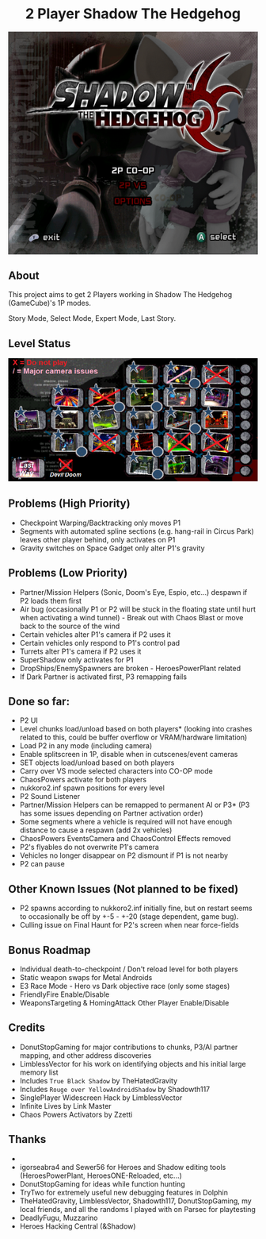 <div align="center"><h1>2 Player Shadow The Hedgehog</h1>
<img src="https://raw.githubusercontent.com/ShadowTheHedgehogHacking/2P-ShdTH/master/res/main_banner.png" align="center" />
</div>

## About
This project aims to get 2 Players working in Shadow The Hedgehog (GameCube)'s 1P modes.

Story Mode, Select Mode, Expert Mode, Last Story.

## Level Status
![Current Level Map](./res/level_status.png)

## Problems (High Priority)
* Checkpoint Warping/Backtracking only moves P1
* Segments with automated spline sections (e.g. hang-rail in Circus Park) leaves other player behind, only activates on P1
* Gravity switches on Space Gadget only alter P1's gravity

## Problems (Low Priority)
* Partner/Mission Helpers (Sonic, Doom's Eye, Espio, etc...) despawn if P2 loads them first
* Air bug (occasionally P1 or P2 will be stuck in the floating state until hurt when activating a wind tunnel) - Break out with Chaos Blast or move back to the source of the wind
* Certain vehicles alter P1's camera if P2 uses it
* Certain vehicles only respond to P1's control pad
* Turrets alter P1's camera if P2 uses it
* SuperShadow only activates for P1
* DropShips/EnemySpawners are broken - HeroesPowerPlant related
* If Dark Partner is activated first, P3 remapping fails

## Done so far:
* P2 UI
* Level chunks load/unload based on both players* (looking into crashes related to this, could be buffer overflow or VRAM/hardware limitation)
* Load P2 in any mode (including camera)
* Enable splitscreen in 1P, disable when in cutscenes/event cameras
* SET objects load/unload based on both players
* Carry over VS mode selected characters into CO-OP mode
* ChaosPowers activate for both players
* nukkoro2.inf spawn positions for every level
* P2 Sound Listener
* Partner/Mission Helpers can be remapped to permanent AI or P3* (P3 has some issues depending on Partner activation order)
* Some segments where a vehicle is required will not have enough distance to cause a respawn (add 2x vehicles)
* ChaosPowers EventsCamera and ChaosControl Effects removed
* P2's flyables do not overwrite P1's camera
* Vehicles no longer disappear on P2 dismount if P1 is not nearby
* P2 can pause



## Other Known Issues (Not planned to be fixed)
* P2 spawns according to nukkoro2.inf initially fine, but on restart seems to occasionally be off by +-5 - +-20 (stage dependent, game bug).
* Culling issue on Final Haunt for P2's screen when near force-fields

## Bonus Roadmap
* Individual death-to-checkpoint / Don't reload level for both players
* Static weapon swaps for Metal Androids
* E3 Race Mode - Hero vs Dark objective race (only some stages)
* FriendlyFire Enable/Disable
* WeaponsTargeting & HomingAttack Other Player Enable/Disable

## Credits
* DonutStopGaming for major contributions to chunks, P3/AI partner mapping, and other address discoveries
* LimblessVector for his work on identifying objects and his initial large memory list
* Includes `True Black Shadow` by TheHatedGravity
* Includes `Rouge over YellowAndroidShadow` by Shadowth117
* SinglePlayer Widescreen Hack by LimblessVector
* Infinite Lives by Link Master
* Chaos Powers Activators by Zzetti 

## Thanks
* 
* igorseabra4 and Sewer56 for Heroes and Shadow editing tools (HeroesPowerPlant, HeroesONE-Reloaded, etc...)
* DonutStopGaming for ideas while function hunting
* TryTwo for extremely useful new debugging features in Dolphin
* TheHatedGravity, LimblessVector, Shadowth117, DonutStopGaming, my local friends, and all the randoms I played with on Parsec for playtesting
* DeadlyFugu, Muzzarino
* Heroes Hacking Central (&Shadow)